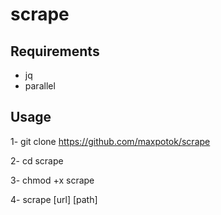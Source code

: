 # scrape

## Requirements
* jq
* parallel

## Usage

1- git clone https://github.com/maxpotok/scrape

2- cd scrape

3- chmod +x scrape

4- scrape [url] [path]


